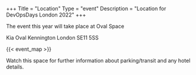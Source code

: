 +++
Title = "Location"
Type = "event"
Description = "Location for DevOpsDays London 2022"
+++

The event this year will take place at Oval Space

Kia Oval
Kennington
London
SE11 5SS

{{< event_map >}}

Watch this space for further information about parking/transit and any hotel details.